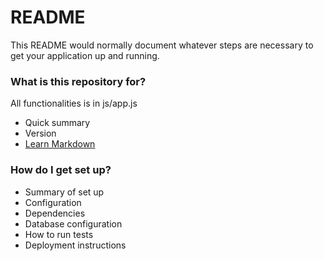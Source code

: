# README #

This README would normally document whatever steps are necessary to get your application up and running.

### What is this repository for? ###

All functionalities is in js/app.js
* Quick summary
* Version
* [Learn Markdown](https://bitbucket.org/tutorials/markdowndemo)

### How do I get set up? ###

* Summary of set up
* Configuration
* Dependencies
* Database configuration
* How to run tests
* Deployment instructions

